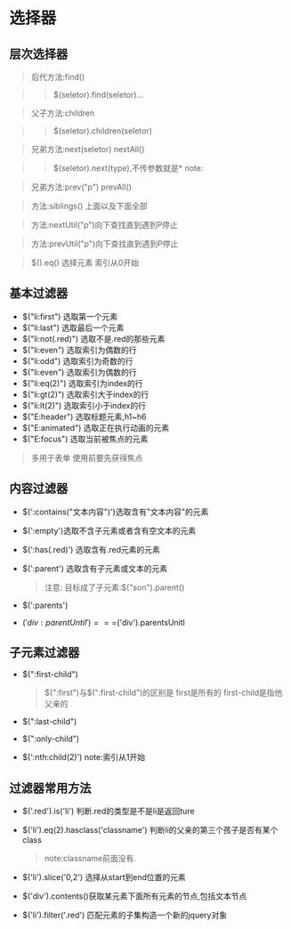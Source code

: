 # 选择器

## 层次选择器

> 后代方法:find()

> > $(seletor).find(seletor)...

> 父子方法:children

> > $(seletor).children(seletor)

> 兄弟方法:next(seletor) nextAll()

> > $(seletor).next(type),不传参数就是* note:

> 兄弟方法:prev("p") prevAll()

> 方法:siblings() 上面以及下面全部

> 方法:nextUtil("p")向下查找直到遇到P停止

> 方法:prevUtil("p")向下查找直到遇到P停止

> $().eq() 选择元素 索引从0开始

## 基本过滤器

- $("li:first") 选取第一个元素
- $("li:last") 选取最后一个元素
- $("li:not(.red)") 选取不是.red的那些元素
- $("li:even") 选取索引为偶数的行
- $("li:odd") 选取索引为奇数的行
- $("li:even") 选取索引为偶数的行
- $("li:eq(2)") 选取索引为index的行
- $("li:gt(2)") 选取索引大于index的行
- $("li:lt(2)") 选取索引小于index的行
- $("E:header") 选取标题元素,h1~h6
- $("E:animated") 选取正在执行动画的元素
- $("E:focus") 选取当前被焦点的元素

> 多用于表单 使用前要先获得焦点

## 内容过滤器

- $(':contains("文本内容")')选取含有"文本内容"的元素
- $(':empty')选取不含子元素或者含有空文本的元素
- $(':has(.red)') 选取含有.red元素的元素
- $(':parent') 选取含有子元素或文本的元素

  > 注意: 目标成了子元素:$("son").parent()

- $(':parents')

- $('div:parentUntil')===$('div').parentsUnitl

## 子元素过滤器

- $(":first-child")

  > $(":first")与$(":first-child")的区别是 first是所有的 first-child是指他父亲的

- $(":last-child")

- $(":only-child")

- $(':nth:child(2)') note:索引从1开始

## 过滤器常用方法

- $('.red').is('li') 判断.red的类型是不是li是返回ture
- $('li').eq(2).hasclass('classname') 判断li的父亲的第三个孩子是否有某个class

  > note:classname前面没有.

- $('li').slice('0,2') 选择从start到end位置的元素

- $('div').contents()获取某元素下面所有元素的节点,包括文本节点

- $('li').filter('.red') 匹配元素的子集构造一个新的jquery对象
